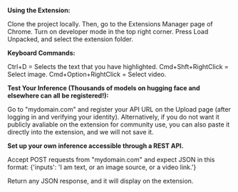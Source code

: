 **Using the Extension:**

Clone the project locally. Then, go to the Extensions Manager page of Chrome. Turn on developer mode in the top right corner. Press Load Unpacked, and select the extension folder.


**Keyboard Commands:**

Ctrl+D = Selects the text that you have highlighted.
Cmd+Shft+RightClick = Select image.
Cmd+Option+RightClick = Select video.


**Test Your Inference (Thousands of models on hugging face and elsewhere can all be registered!):**

Go to "mydomain.com" and register your API URL on the Upload page (after logging in and verifying your identity). Alternatively, if you do not want it publicly avaliable on the extension for community use, you can also paste it directly into the extension, and we will not save it.


**Set up your own inference accessible through a REST API.** 

Accept POST requests from "mydomain.com" and expect JSON in this format:
{'inputs': 'I am text, or an image source, or a video link.'}

Return any JSON response, and it will display on the extension.
